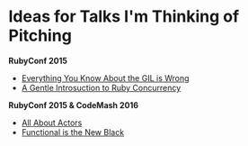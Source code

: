# Ideas for Talks I'm Thinking of Pitching

**RubyConf 2015**

* [Everything You Know About the GIL is Wrong](everything-you-know-about-the-gil-is-wrong.md)
* [A Gentle Introsuction to Ruby Concurrency](gentle-introduction-to-ruby-concurrency.md)

**RubyConf 2015 & CodeMash 2016**

* [All About Actors](all-about-actors.md)
* [Functional is the New Black](functional-is-the-new-black.md)
